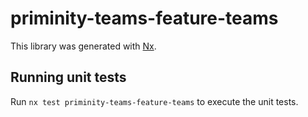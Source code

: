 # priminity-teams-feature-teams

This library was generated with [Nx](https://nx.dev).

## Running unit tests

Run `nx test priminity-teams-feature-teams` to execute the unit tests.
